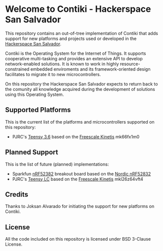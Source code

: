 Welcome to Contiki - Hackerspace San Salvador
===================
This repository contains an out-of-tree implementation of Contiki that 
adds support for new platforms and projects used or developed in the [Hackerspace San Salvador](http://hackerspace.teubi.co/wiki/).

Contiki is the Operating System for the Internet of Things. It supports cooperative multi-tasking and provides an extensive API to develop network-enabled solutions. It is known to work in highly resource-constrained embedded enviroments and its framework-oriented design facilitates to migrate it to new microcontrollers.

On this repository the Hackerspace San Salvador expects to return back to the comunity all knowledge acquired during the development of solutions using this Operating System.

## Supported Platforms
This is the current list of the platforms and microcontrollers supported
on this repository:

- PJRC's [Teensy 3.6](https://www.pjrc.com/store/teensy36.html) based on the [Freescale Kinetis](http://www.nxp.com/products/microcontrollers-and-processors/arm-processors/kinetis-cortex-m-mcus/k-series-performance-m4:KINETIS_K_SERIES) mk66fx1m0

## Planned Support
This is the list of future (planned) implementations:
- Sparkfun [nRF52382](https://www.pjrc.com/store/teensy36.html) breakout board based on the [Nordic nRF52832](https://www.nordicsemi.com/eng/Products/Bluetooth-low-energy/nRF52832)
- PJRC's [Teensy LC](https://www.pjrc.com/teensy/teensyLC.html) based on the [Freescale Kinetis](http://www.nxp.com/products/microcontrollers-and-processors/arm-processors/kinetis-cortex-m-mcus/k-series-performance-m4:KINETIS_K_SERIES) mkl26z64vft4

## Credits
Thanks to Joksan Alvarado for initiating the support for new platforms on Contiki.

## License
All the code included on this repository is licensed under BSD 3-Clause License.